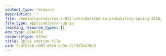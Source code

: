 ```yaml
---
content_type: resource
description: ''
file: /media/courses/res-6-012-introduction-to-probability-spring-2018/9edfb9e8eb02d9ebed3ed1f189a4f6e3_wTKRruMNOHw.srt
file_type: application/x-subrip
learning_resource_types: []
ocw_type: OCWFile
resourcetype: Other
title: 3play caption file
uid: 9edfb9e8-eb02-d9eb-ed3e-d1f189a4f6e3
---
```

